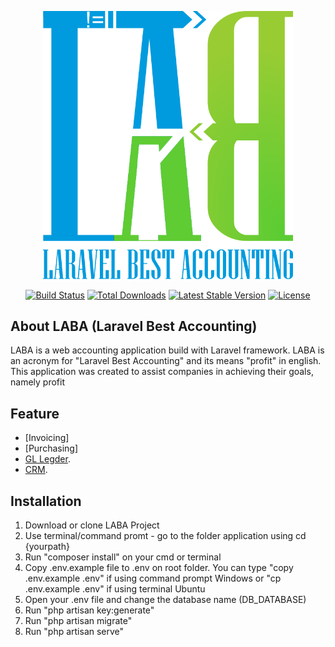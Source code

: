 <p align="center"><a href="https://laravel.com" target="_blank"><img src="public/images/logo-laba.png" width="400"></a></p>

<p align="center">
<a href="https://travis-ci.org/laravel/framework"><img src="https://travis-ci.org/laravel/framework.svg" alt="Build Status"></a>
<a href="https://packagist.org/packages/laravel/framework"><img src="https://img.shields.io/packagist/dt/laravel/framework" alt="Total Downloads"></a>
<a href="https://packagist.org/packages/laravel/framework"><img src="https://img.shields.io/packagist/v/laravel/framework" alt="Latest Stable Version"></a>
<a href="https://packagist.org/packages/laravel/framework"><img src="https://img.shields.io/packagist/l/laravel/framework" alt="License"></a>
</p>

## About LABA (Laravel Best Accounting)

LABA is a web accounting application build with Laravel framework. LABA is an acronym for "Laravel Best Accounting" and its means "profit" in english.
This application was created to assist companies in achieving their goals, namely profit

## Feature

-   [Invoicing]
-   [Purchasing]
-   [GL Legder](https://laravel.com/docs/routing).
-   [CRM](https://laravel.com/docs/container).

## Installation

1. Download or clone LABA Project
2. Use terminal/command promt - go to the folder application using cd {yourpath}
3. Run "composer install" on your cmd or terminal
4. Copy .env.example file to .env on root folder.
   You can type "copy .env.example .env" if using command prompt Windows
   or "cp .env.example .env" if using terminal Ubuntu
5. Open your .env file and change the database name (DB_DATABASE)
6. Run "php artisan key:generate"
7. Run "php artisan migrate"
8. Run "php artisan serve"
